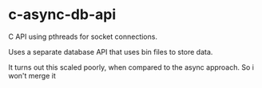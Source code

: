 # c-async-db-api
C API using pthreads for socket connections. 

Uses a separate database API that uses bin files to store data.

It turns out this scaled poorly, when compared to the async approach. So i won't merge it
